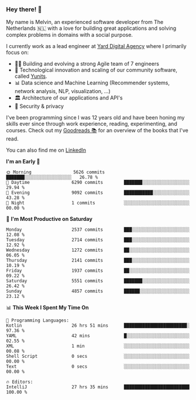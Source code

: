 ### Hey there! 👋

My name is Melvin, an experienced software developer from The Netherlands 🇳🇱 with a love for building great applications and solving complex problems in domains with a social purpose. 

I currently work as a lead engineer at [Yard Digital Agency](https://github.com/yardinternet) where I primarily focus on:

* 👏🏼 Building and evolving a strong Agile team of 7 engineers
* 🚀 Technological innovation and scaling of our community software, called [Yunits](https://www.yunits.com/).
* 📊 Data science and Machine Learning (Recommender systems, network analysis, NLP, visualization, ...)
* 🏛 Architecture of our applications and API's
* 🔐 Security & privacy

I've been programming since I was 12 years old and have been honing my skills ever since through work experience, reading, experimenting, and courses.
Check out my [Goodreads 📚](https://goodreads.com/melvinkoopmans) for an overview of the books that I've read. 

You can also find me on [LinkedIn](https://www.linkedin.com/in/melvinkoopmans)

<!--START_SECTION:waka-->
**I'm an Early 🐤** 

```text
🌞 Morning                5626 commits        ███████░░░░░░░░░░░░░░░░░░   26.78 % 
🌆 Daytime                6290 commits        ███████░░░░░░░░░░░░░░░░░░   29.94 % 
🌃 Evening                9092 commits        ███████████░░░░░░░░░░░░░░   43.28 % 
🌙 Night                  1 commits           ░░░░░░░░░░░░░░░░░░░░░░░░░   00.00 % 
```
📅 **I'm Most Productive on Saturday** 

```text
Monday                   2537 commits        ███░░░░░░░░░░░░░░░░░░░░░░   12.08 % 
Tuesday                  2714 commits        ███░░░░░░░░░░░░░░░░░░░░░░   12.92 % 
Wednesday                1272 commits        ██░░░░░░░░░░░░░░░░░░░░░░░   06.05 % 
Thursday                 2141 commits        ███░░░░░░░░░░░░░░░░░░░░░░   10.19 % 
Friday                   1937 commits        ██░░░░░░░░░░░░░░░░░░░░░░░   09.22 % 
Saturday                 5551 commits        ███████░░░░░░░░░░░░░░░░░░   26.42 % 
Sunday                   4857 commits        ██████░░░░░░░░░░░░░░░░░░░   23.12 % 
```


📊 **This Week I Spent My Time On** 

```text
💬 Programming Languages: 
Kotlin                   26 hrs 51 mins      ████████████████████████░   97.36 % 
YAML                     42 mins             █░░░░░░░░░░░░░░░░░░░░░░░░   02.55 % 
XML                      1 min               ░░░░░░░░░░░░░░░░░░░░░░░░░   00.08 % 
Shell Script             0 secs              ░░░░░░░░░░░░░░░░░░░░░░░░░   00.00 % 
Text                     0 secs              ░░░░░░░░░░░░░░░░░░░░░░░░░   00.00 % 

🔥 Editors: 
IntelliJ                 27 hrs 35 mins      █████████████████████████   100.00 % 
```


<!--END_SECTION:waka-->
